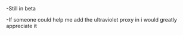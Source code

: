 -Still in beta


-If someone could help me add the ultraviolet proxy in i would greatly appreciate it

